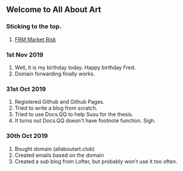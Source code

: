 ## Welcome to All About Art

### Sticking to the top.

1. [FRM Market Risk]((https://912828qj2.github.io/frm1.html))

### 1st Nov 2019

1. Well, it is my birthday today. Happy birthday Fred.
2. Domain forwarding finally works.

### 31st Oct 2019

1. Registered Github and Github Pages.
2. Tried to write a blog from scratch.
3. Tried to use Docs.QQ to help Susu for the thesis.
4. It turns out Docs.QQ doesn't have footnote function. Sigh.

### 30th Oct 2019

1. Bought domain (allaboutart.club)
2. Created emails based on the domain
3. Created a sub blog from Lofter, but probably won't use it too often.


